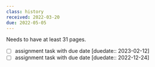 ```yaml
---
class: history
received: 2022-03-20
due: 2022-05-05
---
```


Needs to have at least 31 pages. 

- [ ] assignment task with due date [duedate:: 2023-02-12]
- [ ] assignment task with due date [duedate:: 2022-12-24]